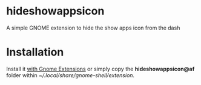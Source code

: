 # hideshowappsicon
A simple GNOME extension to hide the show apps icon from the dash

# Installation
Install it [with Gnome Extensions](https://extensions.gnome.org/extension/6183/hide-show-apps-icon/) or simply copy the **hideshowappsicon@af** folder within *~/.local/share/gnome-shell/extension*.
